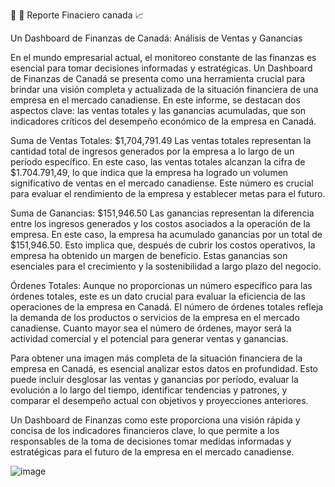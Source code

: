  🧊 🍁 Reporte Finaciero canada  📈
 
 Un Dashboard de Finanzas de Canadá: Análisis de Ventas y Ganancias

En el mundo empresarial actual, el monitoreo constante de las finanzas es esencial para tomar decisiones informadas y estratégicas. Un Dashboard de Finanzas de Canadá se presenta como una herramienta crucial para brindar una visión completa y actualizada de la situación financiera de una empresa en el mercado canadiense. En este informe, se destacan dos aspectos clave: las ventas totales y las ganancias acumuladas, que son indicadores críticos del desempeño económico de la empresa en Canadá.

Suma de Ventas Totales: $1,704,791.49 Las ventas totales representan la cantidad total de ingresos generados por la empresa a lo largo de un período específico. En este caso, las ventas totales alcanzan la cifra de $1.704.791,49, lo que indica que la empresa ha logrado un volumen significativo de ventas en el mercado canadiense. Este número es crucial para evaluar el rendimiento de la empresa y establecer metas para el futuro.

Suma de Ganancias: $151,946.50 Las ganancias representan la diferencia entre los ingresos generados y los costos asociados a la operación de la empresa. En este caso, la empresa ha acumulado ganancias por un total de $151,946.50. Esto implica que, después de cubrir los costos operativos, la empresa ha obtenido un margen de beneficio. Estas ganancias son esenciales para el crecimiento y la sostenibilidad a largo plazo del negocio.

Órdenes Totales: Aunque no proporcionas un número específico para las órdenes totales, este es un dato crucial para evaluar la eficiencia de las operaciones de la empresa en Canadá. El número de órdenes totales refleja la demanda de los productos o servicios de la empresa en el mercado canadiense. Cuanto mayor sea el número de órdenes, mayor será la actividad comercial y el potencial para generar ventas y ganancias.

Para obtener una imagen más completa de la situación financiera de la empresa en Canadá, es esencial analizar estos datos en profundidad. Esto puede incluir desglosar las ventas y ganancias por período, evaluar la evolución a lo largo del tiempo, identificar tendencias y patrones, y comparar el desempeño actual con objetivos y proyecciones anteriores.

Un Dashboard de Finanzas como este proporciona una visión rápida y concisa de los indicadores financieros clave, lo que permite a los responsables de la toma de decisiones tomar medidas informadas y estratégicas para el futuro de la empresa en el mercado canadiense.

![image](https://github.com/andrethydavid/power-bi-canada/assets/72534486/d1ae7416-281b-4e0d-88f7-2a6c81df43ca)
